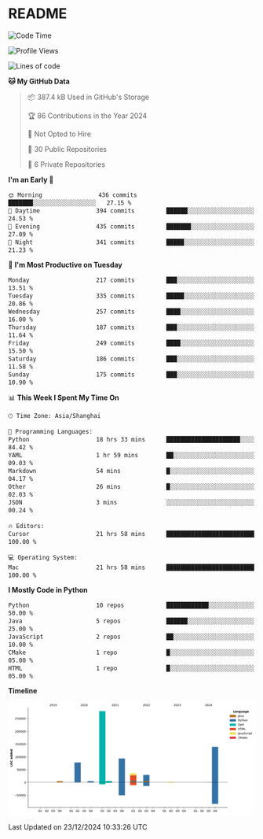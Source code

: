 # README

<!--START_SECTION:waka-->
![Code Time](http://img.shields.io/badge/Code%20Time-1%2C127%20hrs%2059%20mins-blue)

![Profile Views](http://img.shields.io/badge/Profile%20Views-0-blue)

![Lines of code](https://img.shields.io/badge/From%20Hello%20World%20I%27ve%20Written-669.8%20thousand%20lines%20of%20code-blue)

**🐱 My GitHub Data** 

> 📦 387.4 kB Used in GitHub's Storage 
 > 
> 🏆 86 Contributions in the Year 2024
 > 
> 🚫 Not Opted to Hire
 > 
> 📜 30 Public Repositories 
 > 
> 🔑 6 Private Repositories 
 > 
**I'm an Early 🐤** 

```text
🌞 Morning                436 commits         ███████░░░░░░░░░░░░░░░░░░   27.15 % 
🌆 Daytime                394 commits         ██████░░░░░░░░░░░░░░░░░░░   24.53 % 
🌃 Evening                435 commits         ███████░░░░░░░░░░░░░░░░░░   27.09 % 
🌙 Night                  341 commits         █████░░░░░░░░░░░░░░░░░░░░   21.23 % 
```
📅 **I'm Most Productive on Tuesday** 

```text
Monday                   217 commits         ███░░░░░░░░░░░░░░░░░░░░░░   13.51 % 
Tuesday                  335 commits         █████░░░░░░░░░░░░░░░░░░░░   20.86 % 
Wednesday                257 commits         ████░░░░░░░░░░░░░░░░░░░░░   16.00 % 
Thursday                 187 commits         ███░░░░░░░░░░░░░░░░░░░░░░   11.64 % 
Friday                   249 commits         ████░░░░░░░░░░░░░░░░░░░░░   15.50 % 
Saturday                 186 commits         ███░░░░░░░░░░░░░░░░░░░░░░   11.58 % 
Sunday                   175 commits         ███░░░░░░░░░░░░░░░░░░░░░░   10.90 % 
```


📊 **This Week I Spent My Time On** 

```text
🕑︎ Time Zone: Asia/Shanghai

💬 Programming Languages: 
Python                   18 hrs 33 mins      █████████████████████░░░░   84.42 % 
YAML                     1 hr 59 mins        ██░░░░░░░░░░░░░░░░░░░░░░░   09.03 % 
Markdown                 54 mins             █░░░░░░░░░░░░░░░░░░░░░░░░   04.17 % 
Other                    26 mins             █░░░░░░░░░░░░░░░░░░░░░░░░   02.03 % 
JSON                     3 mins              ░░░░░░░░░░░░░░░░░░░░░░░░░   00.24 % 

🔥 Editors: 
Cursor                   21 hrs 58 mins      █████████████████████████   100.00 % 

💻 Operating System: 
Mac                      21 hrs 58 mins      █████████████████████████   100.00 % 
```

**I Mostly Code in Python** 

```text
Python                   10 repos            ████████████░░░░░░░░░░░░░   50.00 % 
Java                     5 repos             ██████░░░░░░░░░░░░░░░░░░░   25.00 % 
JavaScript               2 repos             ██░░░░░░░░░░░░░░░░░░░░░░░   10.00 % 
CMake                    1 repo              █░░░░░░░░░░░░░░░░░░░░░░░░   05.00 % 
HTML                     1 repo              █░░░░░░░░░░░░░░░░░░░░░░░░   05.00 % 
```



**Timeline**

![Lines of Code chart](https://raw.githubusercontent.com/XeonHis/XeonHis/main/assets/bar_graph.png)


 Last Updated on 23/12/2024 10:33:26 UTC
<!--END_SECTION:waka-->
